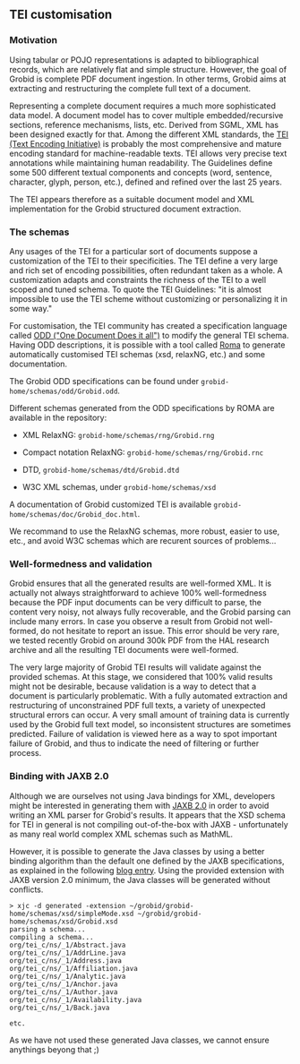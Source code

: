 ## TEI customisation


### Motivation

Using tabular or POJO representations is adapted to bibliographical records, which are relatively flat and simple structure. However, the goal of Grobid is complete PDF document ingestion. In other terms, Grobid aims at extracting and restructuring the complete full text of a document. 

Representing a complete document requires a much more sophisticated data model. A document model has to cover multiple embedded/recursive sections, reference mechanisms, lists, etc. Derived from SGML, XML has been designed exactly for that. Among the different XML standards, the [TEI (Text Encoding Initiative)](<http://www.tei-c.org>) is probably the most comprehensive and mature encoding standard for machine-readable texts. TEI allows very precise text annotations while maintaining human readability. The Guidelines define some 500 different textual components and concepts (word, sentence, character, glyph, person, etc.), defined and refined over the last 25 years. 

The TEI appears therefore as a suitable document model and XML implementation for the Grobid structured document extraction.


### The schemas

Any usages of the TEI for a particular sort of documents suppose a customization of the TEI to their specificities. The TEI define a very large and rich set of encoding possibilities, often redundant taken as a whole. A customization adapts and constraints the richness of the TEI to a well scoped and tuned schema. To quote the TEI Guidelines: "it is almost impossible to use the TEI scheme without customizing or personalizing it in some way."

For customisation, the TEI community has created a specification language called [ODD ("One Document Does it all")](<http://www.tei-c.org/Guidelines/Customization/odds.xml>) to modify the general TEI schema. Having ODD descriptions, it is possible with a tool called [Roma](<http://www.tei-c.org/Roma>) to generate automatically customised TEI schemas (xsd, relaxNG, etc.) and some documentation. 

The Grobid ODD specifications can be found under `grobid-home/schemas/odd/Grobid.odd`.

Different schemas generated from the ODD specifications by ROMA are available in the repository:

* XML RelaxNG: `grobid-home/schemas/rng/Grobid.rng`

* Compact notation RelaxNG: `grobid-home/schemas/rng/Grobid.rnc`

* DTD, `grobid-home/schemas/dtd/Grobid.dtd`

* W3C XML schemas, under `grobid-home/schemas/xsd`

A documentation of Grobid customized TEI is available `grobid-home/schemas/doc/Grobid_doc.html`. 

We recommand to use the RelaxNG schemas, more robust, easier to use, etc., and avoid W3C schemas which are recurent sources of problems... 

### Well-formedness and validation

Grobid ensures that all the generated results are well-formed XML. It is actually not always straightforward to achieve 100% well-formedness because the PDF input documents can be very difficult to parse, the content very noisy, not always fully recoverable, and the Grobid parsing can include many errors. In case you observe a result from Grobid not well-formed, do not hesitate to report an issue. This error should be very rare, we tested recently Grobid on around 300k PDF from the HAL research archive and all the resulting TEI documents were well-formed. 

The very large majority of Grobid TEI results will validate against the provided schemas. At this stage, we considered that 100% valid results might not be desirable, because validation is a way to detect that a document is particularly problematic. With a fully automated extraction and restructuring of unconstrained PDF full texts, a variety of unexpected structural errors can occur. A very small amount of training data is currently used by the Grobid full text model, so inconsistent structures are sometimes predicted. Failure of validation is viewed here as a way to spot important failure of Grobid, and thus to indicate the need of filtering or further process. 


### Binding with JAXB 2.0

Although we are ourselves not using Java bindings for XML, developers might be interested in generating them with [JAXB 2.0](<https://jaxb.java.net>) in order to avoid writing an XML parser for Grobid's results. It appears that the XSD schema for TEI in general is not compiling out-of-the-box with JAXB - unfortunately as many real world complex XML schemas such as MathML. 

However, it is possible to generate the Java classes by using a better binding algorithm than the default one defined by the JAXB  specifications, as explained in the following [blog entry](<https://weblogs.java.net/blog/kohsuke/archive/2006/03/simple_and_bett.html>). Using the provided extension with JAXB version 2.0 minimum, the Java classes will be generated without conflicts. 

    > xjc -d generated -extension ~/grobid/grobid-home/schemas/xsd/simpleMode.xsd ~/grobid/grobid-home/schemas/xsd/Grobid.xsd
	parsing a schema...
	compiling a schema...
	org/tei_c/ns/_1/Abstract.java
	org/tei_c/ns/_1/AddrLine.java
	org/tei_c/ns/_1/Address.java
	org/tei_c/ns/_1/Affiliation.java
	org/tei_c/ns/_1/Analytic.java
	org/tei_c/ns/_1/Anchor.java
	org/tei_c/ns/_1/Author.java
	org/tei_c/ns/_1/Availability.java
	org/tei_c/ns/_1/Back.java
	
	etc.
	
As we have not used these generated Java classes, we cannot ensure anythings beyong that ;)
